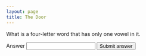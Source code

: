 ```yaml
---
layout: page
title: The Door
---
```

<div id="box">
	<p>What is a four-letter word that has only one vowel in it.</p>
  <form>
    <label for="answer">Answer</label>
    <input type="password" name="answer" />
    <button type="submit">Submit answer</button>
  </form>
</div>
<script>
  const ansArray = ["true","correct","ya","betul","yes","yup","yups","👍"]
  const queryString = window.location.search
  alert("queryString = \"" + queryString + "\"")
  const ansRegex = /[^\?answer=]/
  if(ansRegex.test(queryString)) {
    const ans = queryString.substr(queryString.indexOf("=") + 1);
    alert("ans = \"" + ans + "\"")
    if(ansArray.includes(ans.toLowerCase())) {
      const box = document.getElementById('box')
      box.innerHTML = "👀<br /><ol><li><a href='#'>Link 1</a></li><li><a href='#'>Link 1</a></li></ol>"
    }
  }
</script>